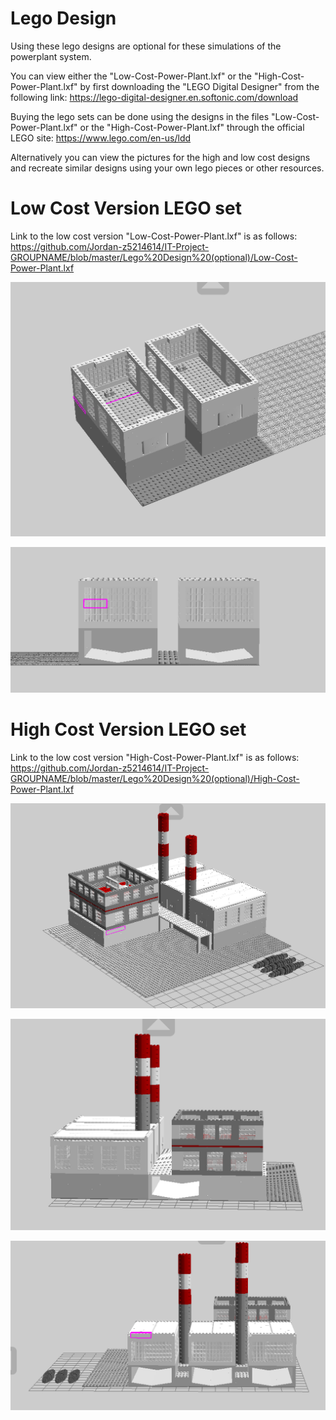 # Lego Design

Using these lego designs are optional for these simulations of the powerplant system. 

You can view either the "Low-Cost-Power-Plant.lxf" or the "High-Cost-Power-Plant.lxf" by first downloading the "LEGO Digital Designer" from the following link:
https://lego-digital-designer.en.softonic.com/download

Buying the lego sets can be done using the designs in the files "Low-Cost-Power-Plant.lxf" or the "High-Cost-Power-Plant.lxf" through the official LEGO site:
https://www.lego.com/en-us/ldd

Alternatively you can view the pictures for the high and low cost designs and recreate similar designs using your own lego pieces or other resources. 



# Low Cost Version LEGO set

Link to the low cost version "Low-Cost-Power-Plant.lxf" is as follows: 
https://github.com/Jordan-z5214614/IT-Project-GROUPNAME/blob/master/Lego%20Design%20(optional)/Low-Cost-Power-Plant.lxf

![alt text](https://github.com/Jordan-z5214614/IT-Project-GROUPNAME/blob/master/Lego%20Design%20(optional)/LEGO%20Design%20Pictures/Low-Cost-Picture1.png)

![alt text](https://github.com/Jordan-z5214614/IT-Project-GROUPNAME/blob/master/Lego%20Design%20(optional)/LEGO%20Design%20Pictures/Low-Cost-Picture2.png)



# High Cost Version LEGO set

Link to the low cost version "High-Cost-Power-Plant.lxf" is as follows:
https://github.com/Jordan-z5214614/IT-Project-GROUPNAME/blob/master/Lego%20Design%20(optional)/High-Cost-Power-Plant.lxf

![alt text](https://github.com/Jordan-z5214614/IT-Project-GROUPNAME/blob/master/Lego%20Design%20(optional)/LEGO%20Design%20Pictures/High-Cost-Picture1.png)

![alt text](https://github.com/Jordan-z5214614/IT-Project-GROUPNAME/blob/master/Lego%20Design%20(optional)/LEGO%20Design%20Pictures/High-Cost-Picture2.png)

![alt text](https://github.com/Jordan-z5214614/IT-Project-GROUPNAME/blob/master/Lego%20Design%20(optional)/LEGO%20Design%20Pictures/High-Cost-Picture3.png)


